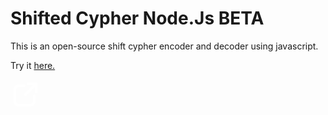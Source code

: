 # Shifted Cypher Node.Js BETA

This is an open-source shift cypher encoder and decoder using javascript.

Try it <a href="https://shifted-1.smtkd.repl.co" target="_blank">here.</a> 

<svg xmlns="http://www.w3.org/2000/svg" x="0px" y="0px"
width="48" height="48"
viewBox="0 0 48 48"
style=" fill:#fff;"><path d="M 40.960938 4.9804688 A 2.0002 2.0002 0 0 0 40.740234 5 L 28 5 A 2.0002 2.0002 0 1 0 28 9 L 36.171875 9 L 22.585938 22.585938 A 2.0002 2.0002 0 1 0 25.414062 25.414062 L 39 11.828125 L 39 20 A 2.0002 2.0002 0 1 0 43 20 L 43 7.2460938 A 2.0002 2.0002 0 0 0 40.960938 4.9804688 z M 12.5 8 C 8.3826878 8 5 11.382688 5 15.5 L 5 35.5 C 5 39.617312 8.3826878 43 12.5 43 L 32.5 43 C 36.617312 43 40 39.617312 40 35.5 L 40 26 A 2.0002 2.0002 0 1 0 36 26 L 36 35.5 C 36 37.446688 34.446688 39 32.5 39 L 12.5 39 C 10.553312 39 9 37.446688 9 35.5 L 9 15.5 C 9 13.553312 10.553312 12 12.5 12 L 22 12 A 2.0002 2.0002 0 1 0 22 8 L 12.5 8 z"></path></svg>

